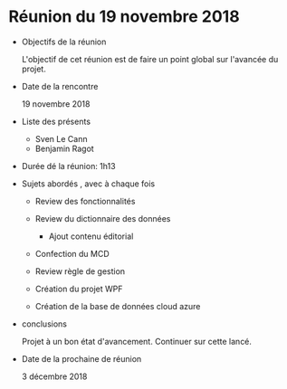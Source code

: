 # Réunion du 19 novembre 2018


- Objectifs de la réunion

  L'objectif de cet réunion est de faire un point global sur l'avancée du projet.
- Date de la rencontre

  19 novembre 2018
- Liste des  présents

  - Sven Le Cann
  - Benjamin Ragot
- Durée dé la réunion: 1h13

- Sujets abordés , avec à chaque fois 

  - Review des fonctionnalités

  - Review du dictionnaire des données
    - Ajout contenu éditorial

  - Confection du MCD

  - Review règle de gestion

  - Création du projet WPF

  - Création de la base de données cloud azure

- conclusions

  Projet à un bon état d'avancement. Continuer sur cette lancé.
- Date de la prochaine de réunion
  
  3 décembre 2018
